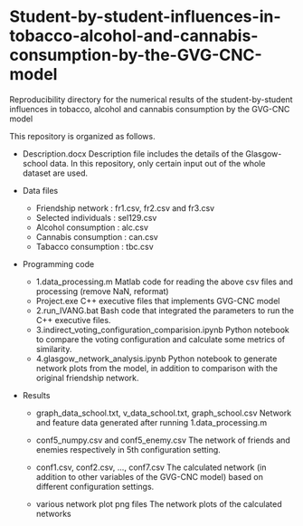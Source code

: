 # Student-by-student-influences-in-tobacco-alcohol-and-cannabis-consumption-by-the-GVG-CNC-model

Reproducibility directory for the numerical results of the student-by-student influences in tobacco, alcohol and cannabis consumption by the GVG-CNC model

This repository is organized as follows. 

- Description.docx
Description file includes the details of the Glasgow-school data. In this repository, only certain input out of the whole dataset are used.

- Data files
    - Friendship network : fr1.csv, fr2.csv and fr3.csv
    - Selected individuals : sel129.csv
    - Alcohol consumption : alc.csv
    - Cannabis consumption : can.csv
    - Tabacco consumption : tbc.csv

- Programming code
    - 1.data_processing.m
    Matlab code for reading the above csv files and processing (remove NaN, reformat)
    - Project.exe 
    C++ executive files that implements GVG-CNC model
    - 2.run_IVANG.bat
    Bash code that integrated the parameters to run the C++ executive files.
    - 3.indirect_voting_configuration_comparision.ipynb
    Python notebook to compare the voting configuration and calculate some metrics of similarity.
    - 4.glasgow_network_analysis.ipynb
    Python notebook to generate network plots from the model, in addition to comparison with the original friendship network. 

- Results
    - graph_data_school.txt, v_data_school.txt, graph_school.csv
    Network and feature data generated after running 1.data_processing.m
    
    - conf5_numpy.csv and conf5_enemy.csv
    The network of friends and enemies respectively in 5th configuration setting. 

    - conf1.csv, conf2.csv, ..., conf7.csv
    The calculated network (in addition to other variables of the GVG-CNC model) based on different configuration settings.

    - various network plot png files
    The network plots of the calculated networks 
